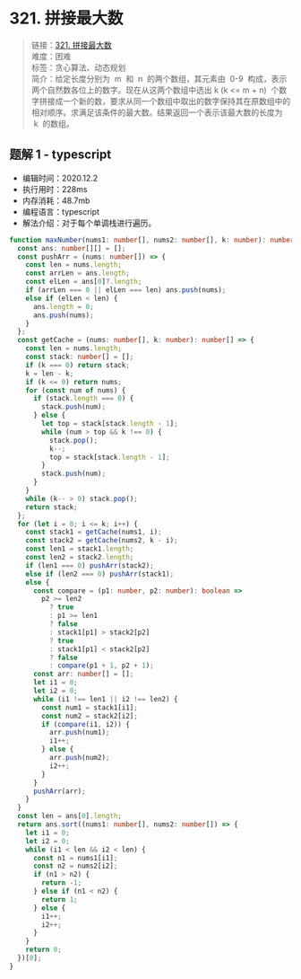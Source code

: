 # 321. 拼接最大数

> 链接：[321. 拼接最大数](https://leetcode-cn.com/problems/create-maximum-number//)  
> 难度：困难  
> 标签：贪心算法、动态规划  
> 简介：给定长度分别为  m  和  n  的两个数组，其元素由  0-9  构成，表示两个自然数各位上的数字。现在从这两个数组中选出 k (k <= m + n)  个数字拼接成一个新的数，要求从同一个数组中取出的数字保持其在原数组中的相对顺序。求满足该条件的最大数。结果返回一个表示该最大数的长度为  k  的数组。

## 题解 1 - typescript

- 编辑时间：2020.12.2
- 执行用时：228ms
- 内存消耗：48.7mb
- 编程语言：typescript
- 解法介绍：对于每个单调栈进行遍历。

```typescript
function maxNumber(nums1: number[], nums2: number[], k: number): number[] {
  const ans: number[][] = [];
  const pushArr = (nums: number[]) => {
    const len = nums.length;
    const arrLen = ans.length;
    const elLen = ans[0]?.length;
    if (arrLen === 0 || elLen === len) ans.push(nums);
    else if (elLen < len) {
      ans.length = 0;
      ans.push(nums);
    }
  };
  const getCache = (nums: number[], k: number): number[] => {
    const len = nums.length;
    const stack: number[] = [];
    if (k === 0) return stack;
    k = len - k;
    if (k <= 0) return nums;
    for (const num of nums) {
      if (stack.length === 0) {
        stack.push(num);
      } else {
        let top = stack[stack.length - 1];
        while (num > top && k !== 0) {
          stack.pop();
          k--;
          top = stack[stack.length - 1];
        }
        stack.push(num);
      }
    }
    while (k-- > 0) stack.pop();
    return stack;
  };
  for (let i = 0; i <= k; i++) {
    const stack1 = getCache(nums1, i);
    const stack2 = getCache(nums2, k - i);
    const len1 = stack1.length;
    const len2 = stack2.length;
    if (len1 === 0) pushArr(stack2);
    else if (len2 === 0) pushArr(stack1);
    else {
      const compare = (p1: number, p2: number): boolean =>
        p2 >= len2
          ? true
          : p1 >= len1
          ? false
          : stack1[p1] > stack2[p2]
          ? true
          : stack1[p1] < stack2[p2]
          ? false
          : compare(p1 + 1, p2 + 1);
      const arr: number[] = [];
      let i1 = 0;
      let i2 = 0;
      while (i1 !== len1 || i2 !== len2) {
        const num1 = stack1[i1];
        const num2 = stack2[i2];
        if (compare(i1, i2)) {
          arr.push(num1);
          i1++;
        } else {
          arr.push(num2);
          i2++;
        }
      }
      pushArr(arr);
    }
  }
  const len = ans[0].length;
  return ans.sort((nums1: number[], nums2: number[]) => {
    let i1 = 0;
    let i2 = 0;
    while (i1 < len && i2 < len) {
      const n1 = nums1[i1];
      const n2 = nums2[i2];
      if (n1 > n2) {
        return -1;
      } else if (n1 < n2) {
        return 1;
      } else {
        i1++;
        i2++;
      }
    }
    return 0;
  })[0];
}
```
